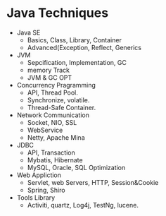 # Java Techniques


- Java SE
	- Basics, Class, Library, Container
	- Advanced(Exception, Reflect, Generics
- JVM
	- Sepcification, Implementation, GC
	- memory Track
	- JVM & GC OPT
- Concurrency Pragramming
	- API, Thread Pool.
	- Synchronize, volatile.
	- Thread-Safe Container.
- Network Communication
	- Socket, NIO, SSL
	- WebService
	- Netty, Apache Mina
- JDBC
	- API, Transaction
	- Mybatis, Hibernate
	- MySQL, Oracle, SQL Optimization
- Web Appliction
	- Servlet, web Servers, HTTP, Session&Cookie
	- Spring, Shiro
- Tools Library
	- Activiti, quartz, Log4j, TestNg, lucene.
